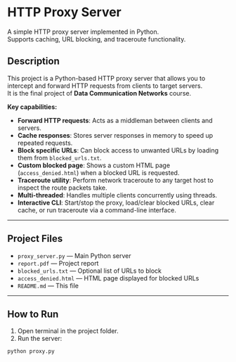 # HTTP Proxy Server

A simple HTTP proxy server implemented in Python.  
Supports caching, URL blocking, and traceroute functionality.

## Description

This project is a Python-based HTTP proxy server that allows you to intercept and forward HTTP requests from clients to target servers.  
It is the final project of **Data Communication Networks** course.

**Key capabilities:**

- **Forward HTTP requests**: Acts as a middleman between clients and servers.
- **Cache responses**: Stores server responses in memory to speed up repeated requests.
- **Block specific URLs**: Can block access to unwanted URLs by loading them from `blocked_urls.txt`.
- **Custom blocked page**: Shows a custom HTML page (`access_denied.html`) when a blocked URL is requested.
- **Traceroute utility**: Perform network traceroute to any target host to inspect the route packets take.
- **Multi-threaded**: Handles multiple clients concurrently using threads.
- **Interactive CLI**: Start/stop the proxy, load/clear blocked URLs, clear cache, or run traceroute via a command-line interface.

---

## Project Files

- `proxy_server.py` — Main Python server
- `report.pdf` — Project report
- `blocked_urls.txt` — Optional list of URLs to block
- `access_denied.html` — HTML page displayed for blocked URLs
- `README.md` — This file

---

## How to Run

1. Open terminal in the project folder.
2. Run the server:

```bash
python proxy.py
